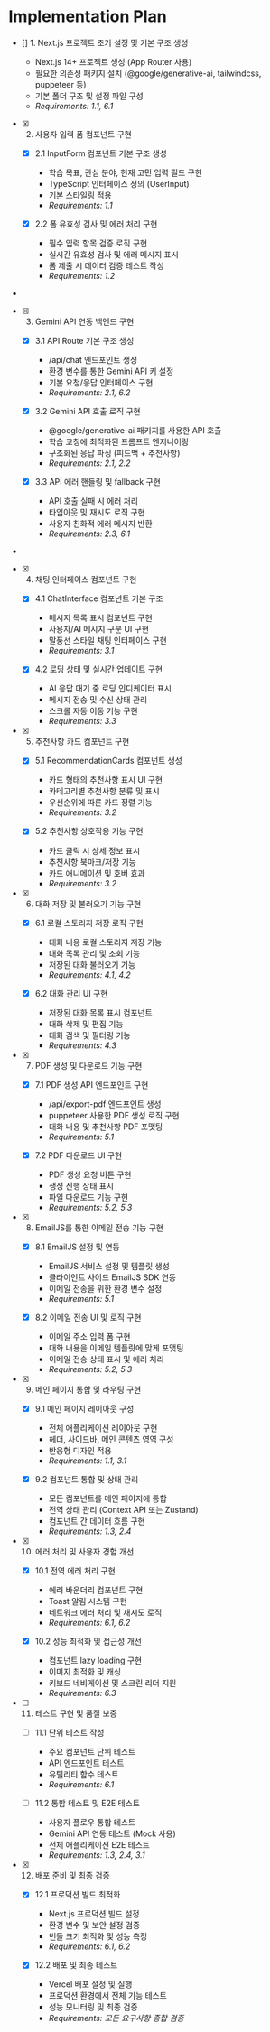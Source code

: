# Implementation Plan

- [] 1. Next.js 프로젝트 초기 설정 및 기본 구조 생성

  - Next.js 14+ 프로젝트 생성 (App Router 사용)
  - 필요한 의존성 패키지 설치 (@google/generative-ai, tailwindcss, puppeteer 등)
  - 기본 폴더 구조 및 설정 파일 구성
  - _Requirements: 1.1, 6.1_

- [x] 2. 사용자 입력 폼 컴포넌트 구현

  - [x] 2.1 InputForm 컴포넌트 기본 구조 생성

    - 학습 목표, 관심 분야, 현재 고민 입력 필드 구현
    - TypeScript 인터페이스 정의 (UserInput)
    - 기본 스타일링 적용
    - _Requirements: 1.1_

  - [x] 2.2 폼 유효성 검사 및 에러 처리 구현

    - 필수 입력 항목 검증 로직 구현
    - 실시간 유효성 검사 및 에러 메시지 표시
    - 폼 제출 시 데이터 검증 테스트 작성
    - _Requirements: 1.2_

-

- [x] 3. Gemini API 연동 백엔드 구현

  - [x] 3.1 API Route 기본 구조 생성

    - /api/chat 엔드포인트 생성
    - 환경 변수를 통한 Gemini API 키 설정
    - 기본 요청/응답 인터페이스 구현
    - _Requirements: 2.1, 6.2_

  - [x] 3.2 Gemini API 호출 로직 구현

    - @google/generative-ai 패키지를 사용한 API 호출
    - 학습 코칭에 최적화된 프롬프트 엔지니어링
    - 구조화된 응답 파싱 (피드백 + 추천사항)
    - _Requirements: 2.1, 2.2_

  - [x] 3.3 API 에러 핸들링 및 fallback 구현

    - API 호출 실패 시 에러 처리
    - 타임아웃 및 재시도 로직 구현
    - 사용자 친화적 에러 메시지 반환
    - _Requirements: 2.3, 6.1_

-

- [x] 4. 채팅 인터페이스 컴포넌트 구현

  - [x] 4.1 ChatInterface 컴포넌트 기본 구조

    - 메시지 목록 표시 컴포넌트 구현
    - 사용자/AI 메시지 구분 UI 구현
    - 말풍선 스타일 채팅 인터페이스 구현
    - _Requirements: 3.1_

  - [x] 4.2 로딩 상태 및 실시간 업데이트 구현

    - AI 응답 대기 중 로딩 인디케이터 표시
    - 메시지 전송 및 수신 상태 관리
    - 스크롤 자동 이동 기능 구현
    - _Requirements: 3.3_

- [x] 5. 추천사항 카드 컴포넌트 구현

  - [x] 5.1 RecommendationCards 컴포넌트 생성

    - 카드 형태의 추천사항 표시 UI 구현
    - 카테고리별 추천사항 분류 및 표시
    - 우선순위에 따른 카드 정렬 기능
    - _Requirements: 3.2_

  - [x] 5.2 추천사항 상호작용 기능 구현
    - 카드 클릭 시 상세 정보 표시
    - 추천사항 북마크/저장 기능
    - 카드 애니메이션 및 호버 효과
    - _Requirements: 3.2_

- [x] 6. 대화 저장 및 불러오기 기능 구현

  - [x] 6.1 로컬 스토리지 저장 로직 구현

    - 대화 내용 로컬 스토리지 저장 기능
    - 대화 목록 관리 및 조회 기능
    - 저장된 대화 불러오기 기능
    - _Requirements: 4.1, 4.2_

  - [x] 6.2 대화 관리 UI 구현
    - 저장된 대화 목록 표시 컴포넌트
    - 대화 삭제 및 편집 기능
    - 대화 검색 및 필터링 기능
    - _Requirements: 4.3_

- [x] 7. PDF 생성 및 다운로드 기능 구현

  - [x] 7.1 PDF 생성 API 엔드포인트 구현

    - /api/export-pdf 엔드포인트 생성
    - puppeteer 사용한 PDF 생성 로직 구현
    - 대화 내용 및 추천사항 PDF 포맷팅
    - _Requirements: 5.1_

  - [x] 7.2 PDF 다운로드 UI 구현
    - PDF 생성 요청 버튼 구현
    - 생성 진행 상태 표시
    - 파일 다운로드 기능 구현
    - _Requirements: 5.2, 5.3_

- [x] 8. EmailJS를 통한 이메일 전송 기능 구현

  - [x] 8.1 EmailJS 설정 및 연동

    - EmailJS 서비스 설정 및 템플릿 생성
    - 클라이언트 사이드 EmailJS SDK 연동
    - 이메일 전송을 위한 환경 변수 설정
    - _Requirements: 5.1_

  - [x] 8.2 이메일 전송 UI 및 로직 구현
    - 이메일 주소 입력 폼 구현
    - 대화 내용을 이메일 템플릿에 맞게 포맷팅
    - 이메일 전송 상태 표시 및 에러 처리
    - _Requirements: 5.2, 5.3_

- [x] 9. 메인 페이지 통합 및 라우팅 구현

  - [x] 9.1 메인 페이지 레이아웃 구성

    - 전체 애플리케이션 레이아웃 구현
    - 헤더, 사이드바, 메인 콘텐츠 영역 구성
    - 반응형 디자인 적용
    - _Requirements: 1.1, 3.1_

  - [x] 9.2 컴포넌트 통합 및 상태 관리
    - 모든 컴포넌트를 메인 페이지에 통합
    - 전역 상태 관리 (Context API 또는 Zustand)
    - 컴포넌트 간 데이터 흐름 구현
    - _Requirements: 1.3, 2.4_

- [x] 10. 에러 처리 및 사용자 경험 개선

  - [x] 10.1 전역 에러 처리 구현

    - 에러 바운더리 컴포넌트 구현
    - Toast 알림 시스템 구현
    - 네트워크 에러 처리 및 재시도 로직
    - _Requirements: 6.1, 6.2_

  - [x] 10.2 성능 최적화 및 접근성 개선
    - 컴포넌트 lazy loading 구현
    - 이미지 최적화 및 캐싱
    - 키보드 네비게이션 및 스크린 리더 지원
    - _Requirements: 6.3_

- [ ] 11. 테스트 구현 및 품질 보증

  - [ ] 11.1 단위 테스트 작성

    - 주요 컴포넌트 단위 테스트 
    - API 엔드포인트 테스트
    - 유틸리티 함수 테스트
    - _Requirements: 6.1_

  - [ ] 11.2 통합 테스트 및 E2E 테스트
    - 사용자 플로우 통합 테스트
    - Gemini API 연동 테스트 (Mock 사용)
    - 전체 애플리케이션 E2E 테스트
    - _Requirements: 1.3, 2.4, 3.1_

- [x] 12. 배포 준비 및 최종 검증

  - [x] 12.1 프로덕션 빌드 최적화

    - Next.js 프로덕션 빌드 설정
    - 환경 변수 및 보안 설정 검증
    - 번들 크기 최적화 및 성능 측정
    - _Requirements: 6.1, 6.2_

  - [x] 12.2 배포 및 최종 테스트
    - Vercel 배포 설정 및 실행
    - 프로덕션 환경에서 전체 기능 테스트
    - 성능 모니터링 및 최종 검증
    - _Requirements: 모든 요구사항 종합 검증_
